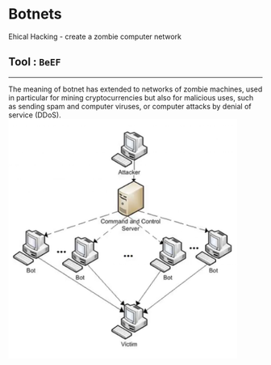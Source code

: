 # Botnets
Ehical Hacking - create a zombie computer network

## Tool : `BeEF`
<hr>
The meaning of botnet has extended to networks of zombie machines, used in particular for mining cryptocurrencies but also for malicious uses, such as sending spam and computer viruses, or computer attacks by denial of service (DDoS).

<img src="Botnets1.png" width="90%">